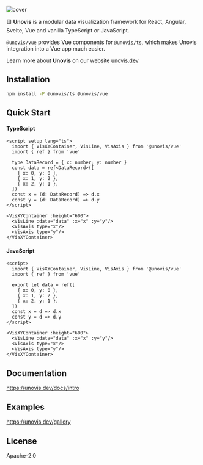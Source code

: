 ![cover](https://user-images.githubusercontent.com/755708/194946760-13db0396-c429-4abb-8324-a5efae0455e2.png)

🟨 **Unovis** is a modular data visualization framework for React, Angular, Svelte, Vue and vanilla TypeScript or JavaScript.

`@unovis/vue` provides Vue components for `@unovis/ts`, which makes Unovis integration into a Vue
app much easier.

Learn more about **Unovis** on our website [unovis.dev](https://unovis.dev)

## Installation
```bash
npm install -P @unovis/ts @unovis/vue
```

## Quick Start
#### TypeScript
```vue
<script setup lang="ts">
  import { VisXYContainer, VisLine, VisAxis } from '@unovis/vue'
  import { ref } from 'vue'

  type DataRecord = { x: number; y: number }
  const data = ref<DataRecord>([
    { x: 0, y: 0 },
    { x: 1, y: 2 },
    { x: 2, y: 1 },
  ])
  const x = (d: DataRecord) => d.x
  const y = (d: DataRecord) => d.y
</script>

<VisXYContainer :height="600">
  <VisLine :data="data" :x="x" :y="y"/>
  <VisAxis type="x"/>
  <VisAxis type="y"/>
</VisXYContainer>
```

#### JavaScript
```vue
<script>
  import { VisXYContainer, VisLine, VisAxis } from '@unovis/vue'
  import { ref } from 'vue'

  export let data = ref([
    { x: 0, y: 0 },
    { x: 1, y: 2 },
    { x: 2, y: 1 },
  ])
  const x = d => d.x
  const y = d => d.y
</script>

<VisXYContainer :height="600">
  <VisLine :data="data" :x="x" :y="y"/>
  <VisAxis type="x"/>
  <VisAxis type="y"/>
</VisXYContainer>
```

## Documentation
https://unovis.dev/docs/intro

## Examples
https://unovis.dev/gallery

## License
Apache-2.0
